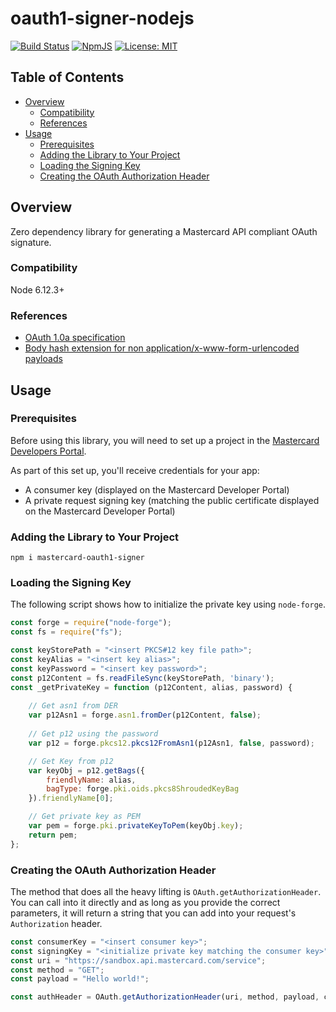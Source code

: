 # oauth1-signer-nodejs

[![Build Status](https://travis-ci.org/Mastercard/oauth1-signer-nodejs.svg?branch=master)](https://travis-ci.org/Mastercard/oauth1-signer-nodejs)
[![NpmJS](https://img.shields.io/npm/v/mastercard-oauth1-signer.svg)](https://www.npmjs.com/package/mastercard-oauth1-signer)
[![License: MIT](https://img.shields.io/badge/license-MIT-yellow.svg)](https://github.com/Mastercard/oauth1-signer-nodejs/blob/master/LICENSE)


## Table of Contents
- [Overview](#overview)
  * [Compatibility](#compatibility)
  * [References](#references)
- [Usage](#usage)
  * [Prerequisites](#prerequisites)
  * [Adding the Library to Your Project](#adding-the-library-to-your-project)
  * [Loading the Signing Key](#loading-the-signing-key)  
  * [Creating the OAuth Authorization Header](#creating-the-oauth-authorization-header)
  
## Overview <a name="overview"></a>
Zero dependency library for generating a Mastercard API compliant OAuth signature.

### Compatibility <a name="compatibility"></a>
Node 6.12.3+

### References <a name="references"></a>
* [OAuth 1.0a specification](https://tools.ietf.org/html/rfc5849)
* [Body hash extension for non application/x-www-form-urlencoded payloads](https://tools.ietf.org/id/draft-eaton-oauth-bodyhash-00.html)

## Usage <a name="usage"></a>
### Prerequisites <a name="prerequisites"></a>
Before using this library, you will need to set up a project in the [Mastercard Developers Portal](https://developer.mastercard.com). 

As part of this set up, you'll receive credentials for your app:
* A consumer key (displayed on the Mastercard Developer Portal)
* A private request signing key (matching the public certificate displayed on the Mastercard Developer Portal)

### Adding the Library to Your Project <a name="adding-the-library-to-your-project"></a>

```
npm i mastercard-oauth1-signer
```

### Loading the Signing Key <a name="loading-the-signing-key"></a>
The following script shows how to initialize the private key using `node-forge`.

```javascript
const forge = require("node-forge");
const fs = require("fs");

const keyStorePath = "<insert PKCS#12 key file path>";
const keyAlias = "<insert key alias>";
const keyPassword = "<insert key password>";
const p12Content = fs.readFileSync(keyStorePath, 'binary');
const _getPrivateKey = function (p12Content, alias, password) {
    
    // Get asn1 from DER    
    var p12Asn1 = forge.asn1.fromDer(p12Content, false); 
    
    // Get p12 using the password
    var p12 = forge.pkcs12.pkcs12FromAsn1(p12Asn1, false, password);

    // Get Key from p12
    var keyObj = p12.getBags({
        friendlyName: alias,
        bagType: forge.pki.oids.pkcs8ShroudedKeyBag
    }).friendlyName[0];

    // Get private key as PEM
    var pem = forge.pki.privateKeyToPem(keyObj.key); 
    return pem;
};
```

### Creating the OAuth Authorization Header <a name="creating-the-oauth-authorization-header"></a>
The method that does all the heavy lifting is `OAuth.getAuthorizationHeader`. You can call into it directly and as long as you provide the correct parameters, it will return a string that you can add into your request's `Authorization` header.

```javascript
const consumerKey = "<insert consumer key>";
const signingKey = "<initialize private key matching the consumer key>";
const uri = "https://sandbox.api.mastercard.com/service";
const method = "GET";
const payload = "Hello world!";

const authHeader = OAuth.getAuthorizationHeader(uri, method, payload, consumerKey, signingKey);
```
